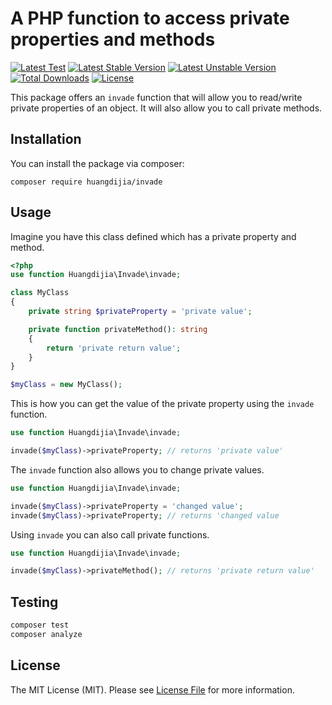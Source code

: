 # A PHP function to access private properties and methods

[![Latest Test](https://github.com/huangdijia/invade/workflows/tests/badge.svg)](https://github.com/huangdijia/invade/actions)
[![Latest Stable Version](https://poser.pugx.org/huangdijia/invade/v/stable.svg)](https://packagist.org/packages/huangdijia/invade)
[![Latest Unstable Version](https://poser.pugx.org/huangdijia/invade/v/unstable.svg)](https://packagist.org/packages/huangdijia/invade)
[![Total Downloads](https://img.shields.io/packagist/dt/huangdijia/invade)](https://packagist.org/packages/huangdijia/invade)
[![License](https://img.shields.io/packagist/l/huangdijia/invade)](https://github.com/huangdijia/invade)

This package offers an `invade` function that will allow you to read/write private properties of an object. It will also allow you to call private methods.

## Installation

You can install the package via composer:

```shell
composer require huangdijia/invade
```

## Usage

Imagine you have this class defined which has a private property and method.

```php
<?php
use function Huangdijia\Invade\invade;

class MyClass
{
    private string $privateProperty = 'private value';

    private function privateMethod(): string
    {
        return 'private return value';
    }
}

$myClass = new MyClass();
```

This is how you can get the value of the private property using the `invade` function.

```php
use function Huangdijia\Invade\invade;

invade($myClass)->privateProperty; // returns 'private value'
```

The `invade` function also allows you to change private values.

```php
use function Huangdijia\Invade\invade;

invade($myClass)->privateProperty = 'changed value';
invade($myClass)->privateProperty; // returns 'changed value
```

Using `invade` you can also call private functions.

```php
use function Huangdijia\Invade\invade;

invade($myClass)->privateMethod(); // returns 'private return value'
```

## Testing

```bash
composer test
composer analyze
```

## License

The MIT License (MIT). Please see [License File](LICENSE) for more information.
